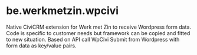 # be.werkmetzin.wpcivi
Native CiviCRM extension for Werk met Zin to receive Wordpress form data. Code is specific to customer needs but framework can be copied and fitted to new situation.
Based on API call WpCivi Submit from Wordpress with form data as key/value pairs.
